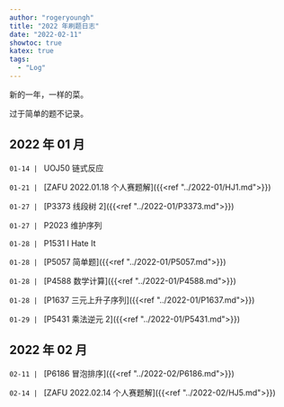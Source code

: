 ```yaml
---
author: "rogeryoungh"
title: "2022 年刷题日志"
date: "2022-02-11"
showtoc: true
katex: true
tags:
  - "Log"
---
```


新的一年，一样的菜。

过于简单的题不记录。

## 2022 年 01 月

`01-14 | ` UOJ50 链式反应

`01-21 | ` [ZAFU 2022.01.18 个人赛题解]({{<ref "../2022-01/HJ1.md">}})

`01-27 | ` [P3373 线段树 2]({{<ref "../2022-01/P3373.md">}})

`01-27 | ` P2023 维护序列

`01-28 | ` P1531 I Hate It

`01-28 | ` [P5057 简单题]({{<ref "../2022-01/P5057.md">}})

`01-28 | ` [P4588 数学计算]({{<ref "../2022-01/P4588.md">}})

`01-28 | ` [P1637 三元上升子序列]({{<ref "../2022-01/P1637.md">}})

`01-29 | ` [P5431 乘法逆元 2]({{<ref "../2022-01/P5431.md">}})

## 2022 年 02 月

`02-11 | ` [P6186 冒泡排序]({{<ref "../2022-02/P6186.md">}})

`02-14 | ` [ZAFU 2022.02.14 个人赛题解]({{<ref "../2022-02/HJ5.md">}})
